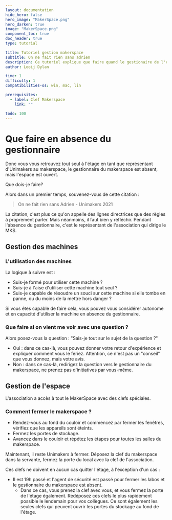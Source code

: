 ```yaml
---
layout: documentation
hide_hero: false
hero_image: "MakerSpace.png"
hero_darken: true
image: "MakerSpace.png"
component_toc: true
doc_header: true
type: tutorial

title: Tutoriel gestion makerspace
subtitle: On ne fait rien sans adrien
description: Ce tutoriel explique que faire quand le gestionaire de l'espace n'est pas présent.
author: Looij Dylan

time: 1
difficulty: 1
compatibilities-os: win, mac, lin

prerequisites:
  - label: Clef Makerspace
    link: ""

todo: 100
---
```


# Que faire en absence du gestionnaire

Donc vous vous retrouvez tout seul à l'étage en tant que représentant d'Unimakers au makerspace, le gestionnaire du makerspace est absent, mais l'espace est ouvert.

Que dois-je faire?

Alors dans un premier temps, souvenez-vous de cette citation :
> On ne fait rien sans Adrien - Unimakers 2021

La citation, c'est plus ce qu'on appelle des lignes directrices que des règles à proprement parler. Mais néanmoins, il faut bien y réfléchir. Pendant l'absence du gestionnaire, c'est le représentant de l'association qui dirige le MKS.

## Gestion des machines

### L'utilisation des machines 
La logique à suivre est :
  - Suis-je formé pour utiliser cette machine ?
  - Suis-je à l'aise d'utiliser cette machine tout seul ?
  - Suis-je capable de résoudre un souci sur cette machine si elle tombe en panne, ou du moins de la mettre hors danger ?

Si vous êtes capable de faire cela, vous pouvez vous considérer autonome et en capacité d'utiliser la machine en absence du gestionnaire.

### Que faire si on vient me voir avec une question ?

Alors posez-vous la question : "Sais-je tout sur le sujet de la question ?"
  - Oui : dans ce cas-là, vous pouvez donner votre retour d'expérience et expliquer comment vous le feriez. Attention, ce n'est pas un "conseil" que vous donnez, mais votre avis.
  - Non : dans ce cas-là, redirigez la question vers le gestionnaire du makerspace, ne prenez pas d'initiatives par vous-même.

## Gestion de l'espace

L'association a accès à tout le MakerSpace avec des clefs spéciales.

### Comment fermer le makerspace ?

- Rendez-vous au fond du couloir et commencez par fermer les fenêtres, vérifiez que les appareils sont éteints.
- Fermez les portes de stockage.
- Avancez dans le couloir et répétez les étapes pour toutes les salles du makerspace.

Maintenant, il reste Unimakers à fermer. Déposez la clef du makerspace dans la servante, fermez la porte du local avec la clef de l'association.

Ces clefs ne doivent en aucun cas quitter l'étage, à l'exception d'un cas :
* Il est 19h passé et l'agent de sécurité est passé pour fermer les labos et le gestionnaire du makerspace est absent.
  - Dans ce cas, vous prenez la clef avec vous, et vous fermez la porte de l'étage également. Redéposez ces clefs le plus rapidement possible le lendemain pour vos collègues. Ce sont également les seules clefs qui peuvent ouvrir les portes du stockage au fond de l'étage.
